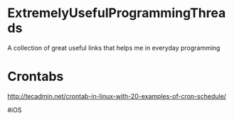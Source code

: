 # ExtremelyUsefulProgrammingThreads
A collection of great useful links that helps me in everyday programming
# Crontabs

http://tecadmin.net/crontab-in-linux-with-20-examples-of-cron-schedule/

#iOS

